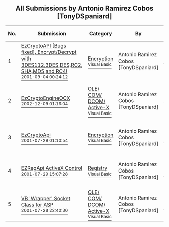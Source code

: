 ﻿<div align="center">

## All Submissions by Antonio Ramirez Cobos \[TonyDSpaniard\]

</div>

No.  | Submission | Category | By   | User Rating
---- | ---------- | -------- | ---- | -----------
1 | [EzCryptoAPI \[Bugs fixed\]\. Encrypt/Decrypt with 3DES112,3DES,DES,RC2, SHA,MD5,and RC4\!<br /><sup>2001-09-04 00:24:12</sup>](https://github.com/Planet-Source-Code/antonio-ramirez-cobos-tonydspaniard-ezcryptoapi-bugs-fixed-encrypt-decrypt-with-3des112-3d__1-26955) | [Encryption<br /><sup>Visual Basic</sup>](../ByCategory/encryption__1-48.md) | Antonio Ramirez Cobos \[TonyDSpaniard\] | 4.9 (200 globes from 41 users)
2 | [EzCryptoEngineOCX<br /><sup>2002-12-09 01:16:04</sup>](https://github.com/Planet-Source-Code/antonio-ramirez-cobos-tonydspaniard-ezcryptoengineocx__1-50290) | [OLE/ COM/ DCOM/ Active\-X<br /><sup>Visual Basic</sup>](../ByCategory/ole-com-dcom-active-x__1-29.md) | Antonio Ramirez Cobos \[TonyDSpaniard\] | 4.7 (71 globes from 15 users)
3 | [EzCryptoApi<br /><sup>2001-07-29 01:10:54</sup>](https://github.com/Planet-Source-Code/antonio-ramirez-cobos-tonydspaniard-ezcryptoapi__1-25674) | [Encryption<br /><sup>Visual Basic</sup>](../ByCategory/encryption__1-48.md) | Antonio Ramirez Cobos \[TonyDSpaniard\] | 4.2 (25 globes from 6 users)
4 | [EZRegApi ActiveX Control<br /><sup>2001-07-29 15:07:28</sup>](https://github.com/Planet-Source-Code/antonio-ramirez-cobos-tonydspaniard-ezregapi-activex-control__1-25676) | [Registry<br /><sup>Visual Basic</sup>](../ByCategory/registry__1-36.md) | Antonio Ramirez Cobos \[TonyDSpaniard\] | 5.0 (15 globes from 3 users)
5 | [VB 'Wrapper' Socket Class for ASP<br /><sup>2001-07-28 22:40:30</sup>](https://github.com/Planet-Source-Code/antonio-ramirez-cobos-tonydspaniard-vb-wrapper-socket-class-for-asp__1-25677) | [OLE/ COM/ DCOM/ Active\-X<br /><sup>Visual Basic</sup>](../ByCategory/ole-com-dcom-active-x__1-29.md) | Antonio Ramirez Cobos \[TonyDSpaniard\] | 5.0 (15 globes from 3 users)
